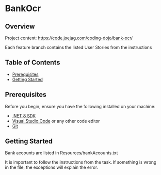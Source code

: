 # BankOcr

## Overview

Project content: https://code.joejag.com/coding-dojo/bank-ocr/

Each feature branch contains the listed User Stories from the instructions 

## Table of Contents

- [Prerequisites](#prerequisites)
- [Getting Started](#getting-started)

## Prerequisites

Before you begin, ensure you have the following installed on your machine:

- [.NET 8 SDK](https://dotnet.microsoft.com/download/dotnet/8.0)
- [Visual Studio Code](https://code.visualstudio.com/) or any other code editor
- [Git](https://git-scm.com/)

## Getting Started

Bank accounts are listed in Resources/bankAccounts.txt

It is important to follow the instructions from the task. If something is wrong in the file, the exceptions will explain the error.